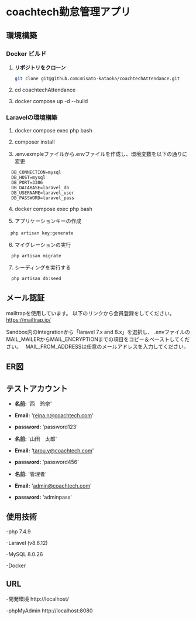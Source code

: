 # coachtech勤怠管理アプリ


## 環境構築
### Docker ビルド
1. **リポジトリをクローン**
   ```bash
   git clone git@github.com:misato-kataoka/coachtechAttendance.git

2. cd coachtechAttendance

3. docker compose up -d --build

### Laravelの環境構築
1. docker compose exec php bash

2. composer install

3. .env.exmpleファイルから.envファイルを作成し、環境変数を以下の通りに変更
```
  DB_CONNECTION=mysql
  DB_HOST=mysql
  DB_PORT=3306
  DB_DATABASE=laravel_db
  DB_USERNAME=laravel_user
  DB_PASSWORD=laravel_pass

```
4. docker compose exec php bash

5. アプリケーションキーの作成
```
　php artisan key:generate
```
6. マイグレーションの実行
```
  php artisan migrate
```
7. シーディングを実行する
```
  php artisan db:seed
```
## メール認証
mailtrapを使用しています。
以下のリンクから会員登録をしてください。　
https://mailtrap.io/

Sandbox内のIntegrationから「laravel 7.x and 8.x」を選択し、
.envファイルのMAIL_MAILERからMAIL_ENCRYPTIONまでの項目をコピー＆ペーストしてください。　
MAIL_FROM_ADDRESSは任意のメールアドレスを入力してください。

## ER図


## テストアカウント
* **名前:** '西　玲奈'
* **Email:** 'reina.n@coachtech.com'
* **password:** 'password123'

* **名前:** '山田　太郎'
* **Email:** 'tarou.y@coachtech.com'
* **password:** 'password456'

* **名前:** '管理者'
* **Email:** 'admin@coachtech.com'
* **password:** 'adminpass'

## 使用技術

-php 7.4.9

-Laravel (v8.6.12)

-MySQL 8.0.26

-Docker

## URL

-開発環境 http://localhost/

-phpMyAdmin http://localhost:8080
